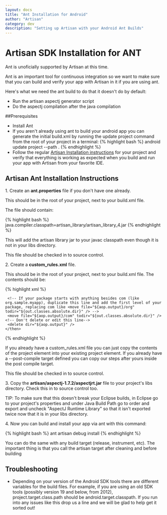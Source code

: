 ```yaml
---
layout: docs
title: "Ant Installation for Android"
author: "Artisan"
category: dev
description: "Setting up Artisan with your Android Ant Builds"
---
```

# Artisan SDK Installation for ANT

<div class="note note-important">
<p>Ant is unoficially supported by Artisan at this time.</p>
</div>

Ant is an important tool for continuous integration so we want to make sure that you can build and verify your app with Artisan in it if you are using ant.

Here's what we need the ant build to do that it doesn't do by default:
* Run the artisan aspectj generator script
* Do the aspectj compilation after the java compilation

##Prerequisites
* Install Ant
* If you aren't already using ant to build your android app you can generate the initial build.xml by running the update project command from the root of your project in a terminal:
{% highlight bash %}
android update project --path .
{% endhighlight %}
* Follow the regular <a href="/dev/quickstart-for-android/">Artisan Installation instructions</a> for your project and verify that everything is working as expected when you build and run your app with Artisan from your favorite IDE.

## Artisan Ant Installation Instructions

1\. Create an **ant.properties** file if you don't have one already.

This should be in the root of your project, next to your build.xml file.

The file should contain:

{% highlight bash %}
java.compiler.classpath=artisan_library/artisan_library_4.jar
{% endhighlight %}

This will add the artisan library jar to your javac classpath even though it is not in your libs directory.

This file should be checked in to source control.

2\. Create a **custom_rules.xml** file.

This should be in the root of your project, next to your build.xml file. The contents should be:

{% highlight xml %}
<?xml version="1.0" encoding="UTF-8"?>
<project name="Artisan" default="artisan">
  <taskdef resource="org/aspectj/tools/ant/taskdefs/aspectjTaskdefs.properties">
   <classpath>
     <pathelement location="artisan/aspectj-1.7.2/aspectjtools.jar" />
   </classpath>
  </taskdef>

  <property name="aop.output" value="bin/aop" />

  <target name="-post-compile">
   <if condition="${aop.enabled}">
    <then>
     <echo message="Weaving aspects to .class files before dex converts .class files to .dex file" />
     <iajc destDir="${aop.output}" Xlintwarnings="true" showWeaveInfo="true" target="1.5" source="1.5">
      <sourceRoots>
          <pathelement location="${gen.absolute.dir}" />
      </sourceRoots>
      <inpath>
          <pathelement location="${out.classes.absolute.dir}" />
          <pathelement location="artisan_library/artisan_library_4.jar" />
      </inpath>
      <classpath>
       <path refid="project.target.class.path" />
       <path refid="project.all.jars.path" />
       <pathelement location="libs" />
      </classpath>
     </iajc>
     <move file="${out.classes.absolute.dir}" todir="${out.dir}/classes.old" />

     <!-- If your package starts with anything besides com (like org.sample.myapp), duplicate this line and add the first level of your package, replacing com like <move file="${aop.output}/org" todir="${out.classes.absolute.dir}" /> -->
     <move file="${aop.output}/com" todir="${out.classes.absolute.dir}" /> <!-- Don't delete or edit this line-->
     <delete dir="${aop.output}" />
    </then>
   </if>
  </target>

  <target name="artisan">
      <property name="aop.enabled" value="true" />
      <exec executable="bash" failonerror="true" dir="artisan">
          <arg line="install.sh --aspectonly"/>
      </exec>
  </target>
</project>
{% endhighlight %}

If you already have a custom_rules.xml file you can just copy the contents of the project element into your existing project element. If you already have a --post-compile target defined you can copy our steps after yours inside the post compile target.

This file should be checked in to source control.

3\. Copy the **artisan/aspectj-1.7.2/aspectjrt.jar** file to your project's libs directory. Check this in to source control too.

<div class="note note-hint">
  <p>TIP: To make sure that this doesn't break your Eclipse builds, in Eclipse go to your project's properties and under Java Build Path go to order and export and uncheck "AspectJ Runtime Library" so that it isn't exported twice now that it is in your libs directory.</p>
</div>

4\. Now you can build and install your app via ant with this command:

{% highlight bash %}
ant artisan debug install
{% endhighlight %}

You can do the same with any build target (release, instrument, etc). The important thing is that you call the artisan target after cleaning and before building

## Troubleshooting

* Depending on your version of the Android SDK tools there are different variables for the build files. For example, if you are using an old SDK tools (possibly version 19 and below, from 2012), project.target.class.path should be android.target.classpath. If you run into any issues like this drop us a line and we will be glad to help get it sorted out!
